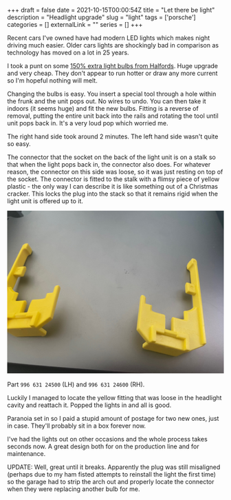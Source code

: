 +++ 
draft = false
date = 2021-10-15T00:00:54Z
title = "Let there be light"
description = "Headlight upgrade"
slug = "light" 
tags = ['porsche']
categories = []
externalLink = ""
series = []
+++

Recent cars I've owned have had modern LED lights which makes night driving much easier. Older cars lights are shockingly bad in comparison as technology has moved on a lot in 25 years.

I took a punt on some [150% extra light bulbs from Halfords](https://www.halfords.com/motoring/bulbs/h7-477-car-headlight-bulb-halfords-advanced-up-to-plus150-percent-brighter-single-pack-718753.html). Huge upgrade and very cheap. They don't appear to run hotter or draw any more current so I'm hopeful nothing will melt.

Changing the bulbs is easy. You insert a special tool through a hole within the frunk and the unit pops out. No wires to undo. You can then take it indoors (it seems huge) and fit the new bulbs. Fitting is a reverse of removal, putting the entire unit back into the rails and rotating the tool until unit pops back in. It's a very loud pop which worried me.

The right hand side took around 2 minutes. The left hand side wasn't quite so easy.

The connector that the socket on the back of the light unit is on a stalk so that when the light pops back in, the connector also does. For whatever reason, the connector on this side was loose, so it was just resting on top of the socket. The connector is fitted to the stalk with a flimsy piece of yellow plastic - the only way I can describe it is like something out of a Christmas cracker. This locks the plug into the stack so that it remains rigid when the light unit is offered up to it. 

![Clip](clip.jpg)

Part `996 631 24500` (LH) and `996 631 24600` (RH).

Luckily I managed to locate the yellow fitting that was loose in the headlight cavity and reattach it. Popped the lights in and all is good.

Paranoia set in so I paid a stupid amount of postage for two new ones, just in case. They'll probably sit in a box forever now.

I've had the lights out on other occasions and the whole process takes seconds now. A great design both for on the production line and for maintenance.

UPDATE: Well, great until it breaks. Apparently the plug was still misaligned (perhaps due to my ham fisted attempts to reinstall the light the first time) so the garage had to strip the arch out and properly locate the connector when they were replacing another bulb for me.